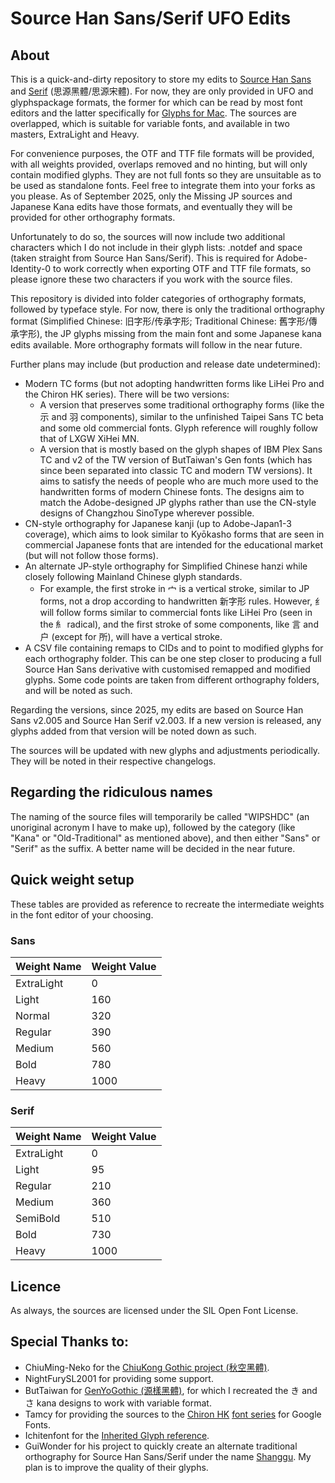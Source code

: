 # Source Han Sans/Serif UFO Edits

## About
This is a quick-and-dirty repository to store my edits to [Source Han Sans](https://github.com/adobe-fonts/source-han-sans) and [Serif](https://github.com/adobe-fonts/source-han-serif) (思源黑體/思源宋體). For now, they are only provided in UFO and glyphspackage formats, the former for which can be read by most font editors and the latter specifically for [Glyphs for Mac](https://glyphsapp.com/). The sources are overlapped, which is suitable for variable fonts, and available in two masters, ExtraLight and Heavy.

For convenience purposes, the OTF and TTF file formats will be provided, with all weights provided, overlaps removed and no hinting, but will only contain modified glyphs. They are not full fonts so they are unsuitable as to be used as standalone fonts. Feel free to integrate them into your forks as you please. As of September 2025, only the Missing JP sources and Japanese Kana edits have those formats, and eventually they will be provided for other orthography formats.

Unfortunately to do so, the sources will now include two additional characters which I do not include in their glyph lists: .notdef and space (taken straight from Source Han Sans/Serif). This is required for Adobe-Identity-0 to work correctly when exporting OTF and TTF file formats, so please ignore these two characters if you work with the source files.

This repository is divided into folder categories of orthography formats, followed by typeface style. For now, there is only the traditional orthography format (Simplified Chinese: 旧字形/传承字形; Traditional Chinese: 舊字形/傳承字形), the JP glyphs missing from the main font and some Japanese kana edits available. More orthography formats will follow in the near future.

Further plans may include (but production and release date undetermined):
- Modern TC forms (but not adopting handwritten forms like LiHei Pro and the Chiron HK series). There will be two versions:
	- A version that preserves some traditional orthography forms (like the 示 and 羽 components), similar to the unfinished Taipei Sans TC beta and some old commercial fonts. Glyph reference will roughly follow that of LXGW XiHei MN.
	- A version that is mostly based on the glyph shapes of IBM Plex Sans TC and v2 of the TW version of ButTaiwan's Gen fonts (which has since been separated into classic TC and modern TW versions). It aims to satisfy the needs of people who are much more used to the handwritten forms of modern Chinese fonts. The designs aim to match the Adobe-designed JP glyphs rather than use the CN-style designs of Changzhou SinoType wherever possible.
- CN-style orthography for Japanese kanji (up to Adobe-Japan1-3 coverage), which aims to look similar to Kyōkasho forms that are seen in commercial Japanese fonts that are intended for the educational market (but will not follow those forms).
- An alternate JP-style orthography for Simplified Chinese hanzi while closely following Mainland Chinese glyph standards.
	- For example, the first stroke in 宀 is a vertical stroke, similar to JP forms, not a drop according to handwritten 新字形 rules. However, 纟 will follow forms similar to commercial fonts like LiHei Pro (seen in the 糹 radical), and the first stroke of some components, like 言 and 户 (except for 所), will have a vertical stroke.
- A CSV file containing remaps to CIDs and to point to modified glyphs for each orthography folder. This can be one step closer to producing a full Source Han Sans derivative with customised remapped and modified glyphs. Some code points are taken from different orthography folders, and will be noted as such.

Regarding the versions, since 2025, my edits are based on Source Han Sans v2.005 and Source Han Serif v2.003. If a new version is released, any glyphs added from that version will be noted down as such.

The sources will be updated with new glyphs and adjustments periodically. They will be noted in their respective changelogs.

## Regarding the ridiculous names

The naming of the source files will temporarily be called "WIPSHDC" (an unoriginal acronym I have to make up), followed by the category (like "Kana" or "Old-Traditional" as mentioned above), and then either "Sans" or "Serif" as the suffix. A better name will be decided in the near future.

## Quick weight setup

These tables are provided as reference to recreate the intermediate weights in the font editor of your choosing.

### Sans

Weight Name | Weight Value
-- | --
ExtraLight | 0
Light | 160
Normal | 320
Regular | 390
Medium | 560
Bold | 780
Heavy | 1000

### Serif

Weight Name | Weight Value
-- | --
ExtraLight | 0
Light | 95
Regular | 210
Medium | 360
SemiBold | 510
Bold | 730
Heavy | 1000

## Licence

As always, the sources are licensed under the SIL Open Font License.

## Special Thanks to:
* ChiuMing-Neko for the [ChiuKong Gothic project (秋空黑體)](https://github.com/ChiuMing-Neko/ChiuKongGothic).
* NightFurySL2001 for providing some support.
* ButTaiwan for [GenYoGothic (源樣黑體)](https://github.com/ButTaiwan/genyog-font), for which I recreated the き and さ kana designs to work with variable format.
* Tamcy for providing the sources to the [Chiron HK](https://github.com/chiron-fonts/chiron-hei-hk-gf) [font series](https://github.com/chiron-fonts/chiron-sung-hk-gf) for Google Fonts.
* Ichitenfont for the [Inherited Glyph reference](https://github.com/ichitenfont/inheritedglyphs).
* GuiWonder for his project to quickly create an alternate traditional orthography for Source Han Sans/Serif under the name [Shanggu](https://github.com/GuiWonder/Shanggu). My plan is to improve the quality of their glyphs.